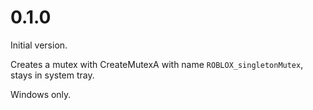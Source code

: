 # 0.1.0

Initial version.

Creates a mutex with CreateMutexA with name `ROBLOX_singletonMutex`, stays in system tray.

Windows only.
